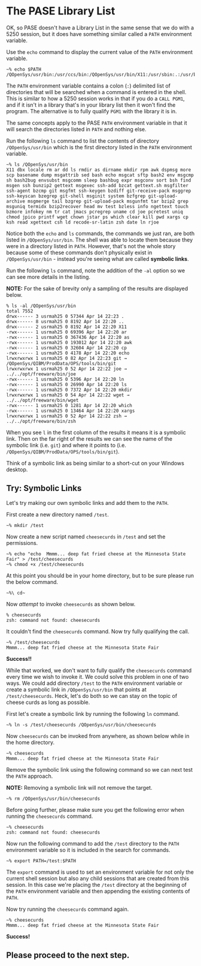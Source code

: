 # The PASE Library List

OK, so PASE doesn't have a Library List in the same sense that we do with a 5250 session, but it does have something similar called a `PATH` environment variable.

Use the `echo` command to display the current value of the `PATH` environment variable.

```
~% echo $PATH
/QOpenSys/usr/bin:/usr/ccs/bin:/QOpenSys/usr/bin/X11:/usr/sbin:.:/usr/bin:/home/USRMAH25/bin
```

The `PATH` environment variable contains a colon (`:`) delimited list of directories that will be searched when a command is entered in the shell. This is similar to how a 5250 session works in that if you do a `CALL PGM1`, and if it isn't in a library that's in your library list then it won't find the program. The alternative is to fully qualify `PGM1` with the library it is in.

The same concepts apply to the PASE `PATH` environment variable in that it will search the directories listed in `PATH` and nothing else.

Run the following `ls` command to list the contents of directory `/QOpenSys/usr/bin` which is the first directory listed in the `PATH` environment variable.

```
~% ls /QOpenSys/usr/bin
X11 dbx locale rm ar dd ls rmdir as dirname mkdir rpm awk dspmsg more scp basename dump msgattrib sed bash echo msgcat sftp bash2 env msgcmp sh bash2bug envsubst msgcomm sleep bashbug expr msgconv sort bsh find msgen ssh bunzip2 gettext msgexec ssh-add bzcat gettext.sh msgfilter ssh-agent bzcmp git msgfmt ssh-keygen bzdiff git-receive-pack msggrep ssh-keyscan bzegrep git-shell msginit system bzfgrep git-upload-archive msgmerge tail bzgrep git-upload-pack msgunfmt tar bzip2 grep msguniq termidx bzip2recover head mv test bzless info ngettext touch bzmore infokey nm tr cat jmacs pcregrep uname cd joe pcretest uniq chmod jpico printf wget chown jstar ps which clear kill pwd xargs cp ksh read xgettext csh ld recode-sr-latin zsh date ln rjoe
```

Notice both the `echo` and `ls` commands, the commands we just ran, are both listed in `/QOpenSys/usr/bin`. The shell was able to locate them because they were in a directory listed in `PATH`. However, that's not the whole story because some of these commands don't physically exist in `/QOpenSys/usr/bin` - instead you're seeing what are called **symbolic links**.

Run the following `ls` command, note the addition of the `-al` option so we can see more details in the listing.

**NOTE:** For the sake of brevity only a sampling of the results are displayed below.

``` 
% ls -al /QOpenSys/usr/bin 
total 7552 
drwx------ 3 usrmah25 0 57344 Apr 14 22:23 . 
drwx------ 8 usrmah25 0 8192 Apr 14 22:20 ..
drwx------ 2 usrmah25 0 8192 Apr 14 22:20 X11 
-rwx------ 1 usrmah25 0 69396 Apr 14 22:20 ar 
-rwx------ 1 usrmah25 0 367436 Apr 14 22:20 as 
-rwx------ 1 usrmah25 0 193012 Apr 14 22:20 awk
-rwx------ 1 usrmah25 0 32604 Apr 14 22:20 cp 
-rwx------ 1 usrmah25 0 4178 Apr 14 22:20 echo 
lrwxrwxrwx 1 usrmah25 0 82 Apr 14 22:23 git → /QOpenSys/QIBM/ProdData/OPS/tools/bin/git 
lrwxrwxrwx 1 usrmah25 0 52 Apr 14 22:22 joe → ../../opt/freeware/bin/joe
-rwx------ 1 usrmah25 0 5396 Apr 14 22:20 ln 
-rwx------ 1 usrmah25 0 26990 Apr 14 22:20 ls 
-rwx------ 1 usrmah25 0 7372 Apr 14 22:20 mkdir 
lrwxrwxrwx 1 usrmah25 0 54 Apr 14 22:22 wget → ../../opt/freeware/bin/wget 
-rwx------ 1 usrmah25 0 1281 Apr 14 22:20 which 
-rwx------ 1 usrmah25 0 13464 Apr 14 22:20 xargs
lrwxrwxrwx 1 usrmah25 0 52 Apr 14 22:22 zsh → ../../opt/freeware/bin/zsh
```

When you see `l` in the first column of the results it means it is a symbolic link. Then on the far right of the results we can see the name of the symbolic link (i.e. `git`) and where it points to (i.e. `/QOpenSys/QIBM/ProdData/OPS/tools/bin/git`).

Think of a symbolic link as being similar to a short-cut on your Windows desktop.

## Try: Symbolic Links

Let's try making our own symbolic links and add them to the `PATH`.

First create a new directory named `/test`.

```
~% mkdir /test 
```

Now create a new script named `cheesecurds` in `/test` and set the permissions.

```
~% echo "echo  Mmmm... deep fat fried cheese at the Minnesota State Fair" > /test/cheesecurds
~% chmod +x /test/cheesecurds 
```

At this point you should be in your home directory, but to be sure please run the below command.

``` 
~%\ cd~ 
```

Now *attempt* to invoke `cheesecurds` as shown below.

```
% cheesecurds 
zsh: command not found: cheesecurds 
```

It couldn't find the `cheesecurds` command. Now try fully qualifying the call.

```
~% /test/cheesecurds 
Mmmm... deep fat fried cheese at the Minnesota State Fair 
```

**Success!!**

While that worked, we don't want to fully qualify the `cheesecurds` command every time we wish to invoke it. We could solve this problem in one of two ways. We could add directory `/test` to the `PATH` environment variable or create a symbolic link in `/QOpenSys/usr/bin` that points at `/test/cheesecurds`. Heck, let's do both so we can stay on the topic of cheese curds as long as possible.

First let's create a symbolic link by running the following `ln` command.

```
~% ln -s /test/cheesecurds /QOpenSys/usr/bin/cheesecurds 
```

Now `cheesecurds` can be invoked from anywhere, as shown below while in the home directory.

```
~% cheesecurds 
Mmmm... deep fat fried cheese at the Minnesota State Fair 
```

Remove the symbolic link using the following command so we can next test the `PATH` approach.

**NOTE:** Removing a symbolic link will not remove the target.

```
~% rm /QOpenSys/usr/bin/cheesecurds 
```

Before going further, please make sure you get the following error when running the `cheesecurds` command.

```
~% cheesecurds 
zsh: command not found: cheesecurds 
```

Now run the following command to add the `/test` directory to the `PATH` environment variable so it is included in the search for commands.

```
~% export PATH=/test:$PATH
```

The `export` command is used to set an environment variable for not only the current shell session but also any child sessions that are created from this session. In this case we're placing the `/test` directory at the beginning of the `PATH` environment variable and then appending the existing contents of `PATH`.

Now try running the `cheesecurds` command again.

```
~% cheesecurds 
Mmmm... deep fat fried cheese at the Minnesota State Fair 
```

**Success!**

## Please proceed to the next step.
